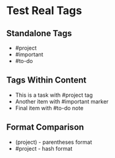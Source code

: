 # Test Real Tags

## Standalone Tags
- #project
- #important
- #to-do

## Tags Within Content
- This is a task with #project tag
- Another item with #important marker
- Final item with #to-do note

## Format Comparison
- (project) - parentheses format 
- #project - hash format 